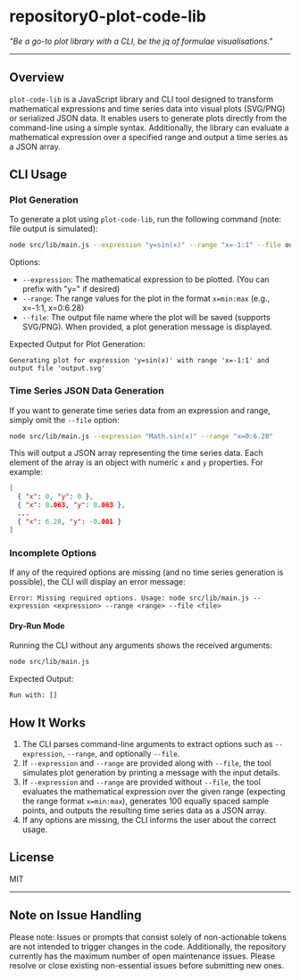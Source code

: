 # repository0-plot-code-lib

_"Be a go-to plot library with a CLI, be the jq of formulae visualisations."_

---

## Overview

`plot-code-lib` is a JavaScript library and CLI tool designed to transform mathematical expressions and time series data into visual plots (SVG/PNG) or serialized JSON data. It enables users to generate plots directly from the command-line using a simple syntax. Additionally, the library can evaluate a mathematical expression over a specified range and output a time series as a JSON array.

## CLI Usage

### Plot Generation

To generate a plot using `plot-code-lib`, run the following command (note: file output is simulated):

```bash
node src/lib/main.js --expression "y=sin(x)" --range "x=-1:1" --file output.svg
```

Options:
- `--expression`: The mathematical expression to be plotted. (You can prefix with "y=" if desired)
- `--range`: The range values for the plot in the format `x=min:max` (e.g., x=-1:1, x=0:6.28)
- `--file`: The output file name where the plot will be saved (supports SVG/PNG). When provided, a plot generation message is displayed.

Expected Output for Plot Generation:

```
Generating plot for expression 'y=sin(x)' with range 'x=-1:1' and output file 'output.svg'
```

### Time Series JSON Data Generation

If you want to generate time series data from an expression and range, simply omit the `--file` option:

```bash
node src/lib/main.js --expression "Math.sin(x)" --range "x=0:6.28"
```

This will output a JSON array representing the time series data. Each element of the array is an object with numeric `x` and `y` properties. For example:

```json
[
  { "x": 0, "y": 0 },
  { "x": 0.063, "y": 0.063 },
  ...
  { "x": 6.28, "y": -0.001 }
]
```

### Incomplete Options

If any of the required options are missing (and no time series generation is possible), the CLI will display an error message:

```
Error: Missing required options. Usage: node src/lib/main.js --expression <expression> --range <range> --file <file>
```

#### Dry-Run Mode

Running the CLI without any arguments shows the received arguments:

```bash
node src/lib/main.js
```

Expected Output:

```
Run with: []
```

## How It Works

1. The CLI parses command-line arguments to extract options such as `--expression`, `--range`, and optionally `--file`.
2. If `--expression` and `--range` are provided along with `--file`, the tool simulates plot generation by printing a message with the input details.
3. If `--expression` and `--range` are provided without `--file`, the tool evaluates the mathematical expression over the given range (expecting the range format `x=min:max`), generates 100 equally spaced sample points, and outputs the resulting time series data as a JSON array.
4. If any options are missing, the CLI informs the user about the correct usage.

## License

MIT

---

## Note on Issue Handling

Please note: Issues or prompts that consist solely of non-actionable tokens are not intended to trigger changes in the code. Additionally, the repository currently has the maximum number of open maintenance issues. Please resolve or close existing non-essential issues before submitting new ones.
